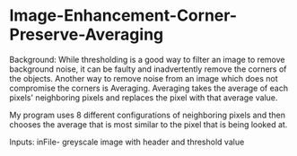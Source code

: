 # Image-Enhancement-Corner-Preserve-Averaging

Background: While thresholding is a good way to filter an image to remove background noise, it can be faulty and inadvertently remove the corners of the objects.
Another way to remove noise from an image which does not compromise the corners is Averaging. 
Averaging takes the average of each pixels' neighboring pixels  and replaces the pixel with that average value.

My program uses 8 different configurations of neighboring pixels and then chooses the average that is most similar to the pixel that is being looked at. 

Inputs: inFile- greyscale image with header
and threshold value
